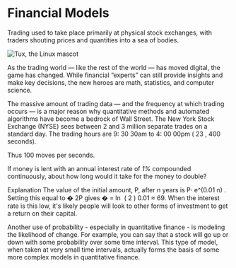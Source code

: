 # Financial Models
Trading used to take place primarily at physical stock exchanges, with traders shouting prices and quantities into a sea of bodies.


![Tux, the Linux mascot](https://ds055uzetaobb.cloudfront.net/uploads/NkpoB370CH-sao_paulo_stock_exchange.jpg?width=800
)

As the trading world — like the rest of the world — has moved digital, the game has changed. While financial “experts” can still provide insights and make key decisions, the new heroes are math, statistics, and computer science.


The massive amount of trading data — and the frequency at which trading occurs — is a major reason why quantitative methods and automated algorithms have become a bedrock of Wall Street. The New York Stock Exchange (NYSE) sees between 2 and 3 million separate trades on a standard day. The trading hours are  9: 30 30am to 4: 00 00pm ( 23 , 400 seconds).

Thus 100 moves per seconds. 


If money is lent with an annual interest rate of *1%* compounded continuously, about how long would it take for the money to double?

Explanation 
The value of the initial amount,  P, after n years is P⋅ e^(0.01 n) . Setting this equal to � 2P gives � = ln ⁡ ( 2 ) 0.01 ≈ 69.
When the interest rate is this low, it's likely people will look to other forms of investment to get a return on their capital.


Another use of probability - especially in quantitative finance - is modeling the likelihood of change. For example, you can say that a stock will go up or down with some probability over some time interval. This type of model, when taken at very small time intervals, actually forms the basis of some more complex models in quantitative finance.